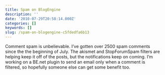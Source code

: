 ```yaml
---
title: Spam on BlogEngine
description: ''
date: '2010-07-29T20:58:14.000Z'
categories: []
keywords: []
slug: /spam-on-blogengine-c5fdedfa6b13
---
```


Comment spam is unbelievable. I’ve gotten over 2500 spam comments since the the beginning of July. The akismet and StopForumSpam filters are helping keep it off of the posts, but the notifications keep on coming. I’m working on a BE.net plugin to send an email only when a comment is filtered, so hopefully someone else can get some benefit too.